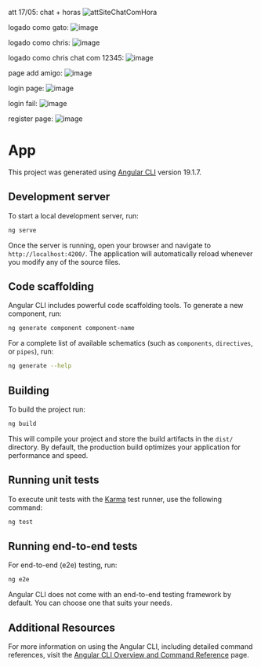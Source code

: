 
att 17/05:
chat + horas
![attSiteChatComHora](https://github.com/user-attachments/assets/dd367d15-dde0-4415-8311-f7f048f8b90d)

logado como gato:
![image](https://github.com/user-attachments/assets/b080b1f4-cc03-4ebb-9eff-18aa27511384)

logado como chris: 
![image](https://github.com/user-attachments/assets/16fb111f-16ee-43b3-abef-57174695f34e)

logado como chris chat com 12345:
![image](https://github.com/user-attachments/assets/f172f17f-9688-4200-8ff6-490349ea143f)

page add amigo:
![image](https://github.com/user-attachments/assets/8f16e201-a930-44dd-9c2c-2eac12a5d7da)

login page:
![image](https://github.com/user-attachments/assets/d1deb0e4-e5ad-4a8e-b7e0-741090716ced)

login fail:
![image](https://github.com/user-attachments/assets/12e5d1ea-b108-4078-baab-6e93b5f0dffd)

register page:
![image](https://github.com/user-attachments/assets/8ccb3220-6f9e-4199-8193-4cd6a0473b45)







# App

This project was generated using [Angular CLI](https://github.com/angular/angular-cli) version 19.1.7.

## Development server

To start a local development server, run:

```bash
ng serve
```

Once the server is running, open your browser and navigate to `http://localhost:4200/`. The application will automatically reload whenever you modify any of the source files.

## Code scaffolding

Angular CLI includes powerful code scaffolding tools. To generate a new component, run:

```bash
ng generate component component-name
```

For a complete list of available schematics (such as `components`, `directives`, or `pipes`), run:

```bash
ng generate --help
```

## Building

To build the project run:

```bash
ng build
```

This will compile your project and store the build artifacts in the `dist/` directory. By default, the production build optimizes your application for performance and speed.

## Running unit tests

To execute unit tests with the [Karma](https://karma-runner.github.io) test runner, use the following command:

```bash
ng test
```

## Running end-to-end tests

For end-to-end (e2e) testing, run:

```bash
ng e2e
```

Angular CLI does not come with an end-to-end testing framework by default. You can choose one that suits your needs.

## Additional Resources

For more information on using the Angular CLI, including detailed command references, visit the [Angular CLI Overview and Command Reference](https://angular.dev/tools/cli) page.

